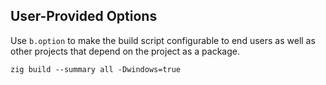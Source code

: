 ## User-Provided Options

Use `b.option` to make the build script configurable to end users as well as other projects that depend on the project as a package.

`zig build --summary all -Dwindows=true`